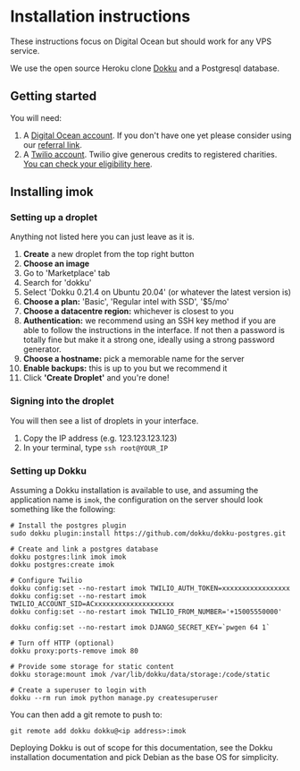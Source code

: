 # Installation instructions

These instructions focus on Digital Ocean but should work for any VPS service.

We use the open source Heroku clone [Dokku](http://dokku.viewdocs.io/dokku/) and a Postgresql database.

## Getting started

You will need:

1. A [Digital Ocean account](https://www.digitalocean.com/). If you don't have one yet please consider using our [referral link](https://m.do.co/c/34b6bc6a1cf7).
1. A [Twilio account](https://www.twilio.org/). Twilio give generous credits to registered charities. [You can check your eligibility here](https://www.twilio.org/check-eligibility/).

## Installing imok

### Setting up a droplet

Anything not listed here you can just leave as it is.

1. **Create** a new droplet from the top right button
1. **Choose an image**
  1. Go to 'Marketplace' tab
  1. Search for 'dokku'
  1. Select 'Dokku 0.21.4 on Ubuntu 20.04' (or whatever the latest version is)
1. **Choose a plan:** 'Basic', 'Regular intel with SSD', '$5/mo'
1. **Choose a datacentre region:** whichever is closest to you
1. **Authentication:** we recommend using an SSH key method if you are able to follow the instructions in the interface. If not then a password is totally fine but make it a strong one, ideally using a strong password generator.
1. **Choose a hostname:** pick a memorable name for the server
1. **Enable backups:** this is up to you but we recommend it
1. Click **'Create Droplet'** and you're done!

### Signing into the droplet

You will then see a list of droplets in your interface.

1. Copy the IP address (e.g. 123.123.123.123)
1. In your terminal, type `ssh root@YOUR_IP`

### Setting up Dokku

Assuming a Dokku installation is available to use, and assuming the application name is `imok`, the configuration on the server should look something like the following:

```shell
# Install the postgres plugin
sudo dokku plugin:install https://github.com/dokku/dokku-postgres.git

# Create and link a postgres database
dokku postgres:link imok imok
dokku postgres:create imok

# Configure Twilio
dokku config:set --no-restart imok TWILIO_AUTH_TOKEN=xxxxxxxxxxxxxxxxx
dokku config:set --no-restart imok TWILIO_ACCOUNT_SID=ACxxxxxxxxxxxxxxxxxxxx
dokku config:set --no-restart imok TWILIO_FROM_NUMBER='+15005550000'

dokku config:set --no-restart imok DJANGO_SECRET_KEY=`pwgen 64 1`

# Turn off HTTP (optional)
dokku proxy:ports-remove imok 80

# Provide some storage for static content
dokku storage:mount imok /var/lib/dokku/data/storage:/code/static

# Create a superuser to login with
dokku --rm run imok python manage.py createsuperuser
```

You can then add a git remote to push to:

```shell
git remote add dokku dokku@<ip address>:imok
```

Deploying Dokku is out of scope for this documentation, see the Dokku installation documentation and pick Debian as the base OS for simplicity.
